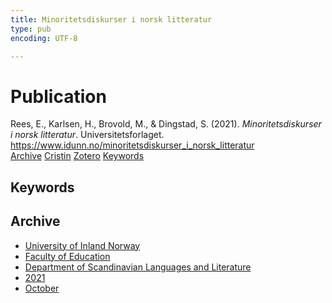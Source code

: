 ```yaml
---
title: Minoritetsdiskurser i norsk litteratur
type: pub
encoding: UTF-8

---
```

<h1>Publication</h1>
<article id="csl-bib-container-VZTQKC5C" class="csl-bib-container">
  <div class="csl-bib-body"> <div class="csl-entry">Rees, E., Karlsen, H., Brovold, M., &#38; Dingstad, S. (2021). <i>Minoritetsdiskurser i norsk litteratur</i>. Universitetsforlaget. <a href="https://www.idunn.no/minoritetsdiskurser_i_norsk_litteratur">https://www.idunn.no/minoritetsdiskurser_i_norsk_litteratur</a></div> </div>
  <div class="csl-bib-buttons">
    <a href="#taxonomy-article-VZTQKC5C" alt="archive" class="csl-bib-button">Archive</a>
    <a href="https://app.cristin.no/results/show.jsf?id=1948886" alt="Cristin" class="csl-bib-button">Cristin</a>
    <a href="http://zotero.org/groups/5881554/items/VZTQKC5C" alt="Zotero" class="csl-bib-button">Zotero</a>
    <a href="#keywords-article-VZTQKC5C" alt="keywords" class="csl-bib-button">Keywords</a>
  </div>
  <div id="csl-bib-meta-container-VZTQKC5C"></div>
</article>
<div id="csl-bib-meta-VZTQKC5C" class="csl-bib-meta">
  <article id="keywords-article-VZTQKC5C" class="keywords-article">
    <h1>Keywords</h1>
    
  </article>
  <article id="taxonomy-article-VZTQKC5C" class="taxonomy-article">
    <h1>Archive</h1>
    <ul>
      <li><a href="{{< params subfolder >}}en/archive/?key=3DCRN523">University of Inland Norway</a></li>
      <li><a href="{{< params subfolder >}}en/archive/?key=WYNZA47F">Faculty of Education</a></li>
      <li><a href="{{< params subfolder >}}en/archive/?key=T9U6ILTU">Department of Scandinavian Languages and Literature</a></li>
      <li><a href="{{< params subfolder >}}en/archive/?key=IAPSBJWP">2021</a></li>
      <li><a href="{{< params subfolder >}}en/archive/?key=VCNPH9PQ">October</a></li>
    </ul>
  </article>
</div>
